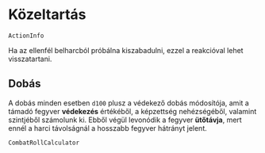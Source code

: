 # Közeltartás

`ActionInfo`

Ha az ellenfél belharcból próbálna kiszabadulni, ezzel a reakcióval lehet visszatartani.

## Dobás

A dobás minden esetben `d100` plusz a védekező dobás módosítója, amit a támadó fegyver **védekezés** értékéből, a képzettség nehézségéből, valamint szintjéből számolunk ki. Ebből végül levonódik a fegyver **ütőtávja**, mert ennél a harci távolságnál a hosszabb fegyver hátrányt jelent.

`CombatRollCalculator`